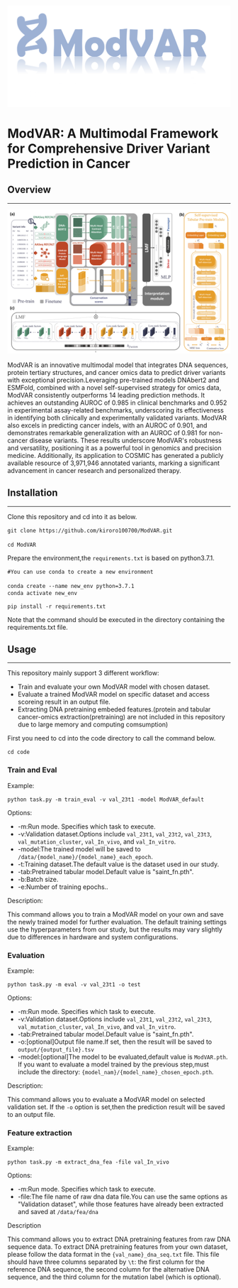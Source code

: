 ![](Logo.png)

# **ModVAR: A Multimodal Framework for Comprehensive Driver Variant Prediction in Cancer**

## Overview

---

![](ModVAR.png)

ModVAR is an innovative multimodal model that integrates DNA sequences, protein tertiary structures, and cancer omics data to predict driver variants with exceptional precision.Leveraging pre-trained models DNAbert2 and ESMFold, combined with a novel self-supervised strategy for omics data, ModVAR consistently outperforms 14 leading prediction methods. It achieves an outstanding AUROC of 0.985 in clinical benchmarks and 0.952 in experimental assay-related benchmarks, underscoring its effectiveness in identifying both clinically and experimentally validated variants. ModVAR also excels in predicting cancer indels, with an AUROC of 0.901, and demonstrates remarkable generalization with an AUROC of 0.981 for non-cancer disease variants. These results underscore ModVAR's robustness and versatility, positioning it as a powerful tool in genomics and precision medicine. Additionally, its application to COSMIC has generated a publicly available resource of 3,971,946 annotated variants, marking a significant advancement in cancer research and personalized therapy.

## Installation

---

Clone this repository and cd into it as below.

~~~
git clone https://github.com/kiroro100700/ModVAR.git

cd ModVAR
~~~

Prepare the environment,the `requirements.txt` is based on python3.7.1.
~~~
#You can use conda to create a new environment

conda create --name new_env python=3.7.1
conda activate new_env
~~~
~~~
pip install -r requirements.txt
~~~

Note that the command should be executed in the directory containing the requirements.txt file.

## Usage

---

 This repository mainly support 3 different workflow:

- Train and evaluate your own ModVAR model with chosen dataset.
- Evaluate a trained ModVAR model on specific dataset and access scoreing result in an output file.
- Extracting DNA pretraining embeded features.(protein and tabular cancer-omics extraction(pretraining) are not included in this repository due to large memory and computing comsumption)

First you need to cd into the code directory to call the command below.

~~~
cd code
~~~

### Train and  Eval

Example:

~~~
python task.py -m train_eval -v val_23t1 -model ModVAR_default
~~~

Options:

- -m:Run mode. Specifies which task to execute.
- -v:Validation dataset.Options include `val_23t1`, `val_23t2`, `val_23t3`, `val_mutation_cluster`, `val_In_vivo`, and `val_In_vitro`.
- -model:The trained model will be saved to `/data/{model_name}/{model_name}_each_epoch`.
- -t:Training dataset.The default value is the dataset used in our study.
- -tab:Pretrained tabular model.Default value is "saint_fn.pth".
- -b:Batch size.
- -e:Number of training epochs..

Description:

This command allows you to train a ModVAR model on your own and save the newly trained model for further evaluation. The default training settings use the hyperparameters from our study, but the results may vary slightly due to differences in hardware and system configurations.

### Evaluation

Example:

~~~
python task.py -m eval -v val_23t1 -o test
~~~

Options:

- -m:Run mode. Specifies which task to execute.
- -v:Validation dataset.Options include `val_23t1`, `val_23t2`, `val_23t3`, `val_mutation_cluster`, `val_In_vivo`, and `val_In_vitro`.
- -tab:Pretrained tabular model.Default value is "saint_fn.pth".
- -o:[optional]Output file name.If set, then the result will be saved to `output/{output_file}.tsv`
- -model:[optional]The model to be evaluated,default value is `ModVAR.pth`. If you want to evaluate a model trained by the previous step,must include the directory: `{model_nam}/{model_name}_chosen_epoch.pth`.

Description:

This command allows you to evaluate a ModVAR model on selected validation set. If the `-o` option is set,then the prediction result will be saved to an output file.

### Feature extraction

Example:

~~~
python task.py -m extract_dna_fea -file val_In_vivo
~~~

Options:

- -m:Run mode. Specifies which task to execute.
- -file:The file name of raw dna data file.You can use the same options as "Validation dataset", while those features have already been extracted and saved at `/data/fea/dna`

Description

This command allows you to extract DNA pretraining features from raw DNA sequence data. To extract DNA pretraining features from your own dataset, please follow the data format in the `{val_name}_dna_seq.txt` file. This file should have three columns separated by `\t`: the first column for the reference DNA sequence, the second column for the alternative DNA sequence, and the third column for the mutation label (which is optional).

